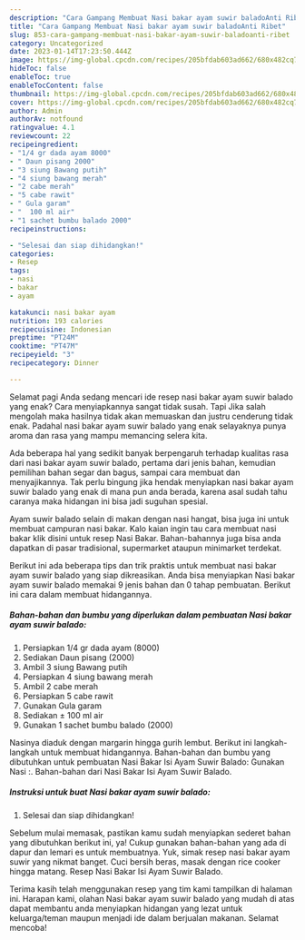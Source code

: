 ```yaml
---
description: "Cara Gampang Membuat Nasi bakar ayam suwir baladoAnti Ribet"
title: "Cara Gampang Membuat Nasi bakar ayam suwir baladoAnti Ribet"
slug: 853-cara-gampang-membuat-nasi-bakar-ayam-suwir-baladoanti-ribet
category: Uncategorized
date: 2023-01-14T17:23:50.444Z
image: https://img-global.cpcdn.com/recipes/205bfdab603ad662/680x482cq70/nasi-bakar-ayam-suwir-balado-foto-resep-utama.jpg
hideToc: false
enableToc: true
enableTocContent: false
thumbnail: https://img-global.cpcdn.com/recipes/205bfdab603ad662/680x482cq70/nasi-bakar-ayam-suwir-balado-foto-resep-utama.jpg
cover: https://img-global.cpcdn.com/recipes/205bfdab603ad662/680x482cq70/nasi-bakar-ayam-suwir-balado-foto-resep-utama.jpg
author: Admin
authorAv: notfound
ratingvalue: 4.1
reviewcount: 22
recipeingredient:
- "1/4 gr dada ayam 8000"
- " Daun pisang 2000"
- "3 siung Bawang putih"
- "4 siung bawang merah"
- "2 cabe merah"
- "5 cabe rawit"
- " Gula garam"
- "  100 ml air"
- "1 sachet bumbu balado 2000"
recipeinstructions:

- "Selesai dan siap dihidangkan!"
categories:
- Resep
tags:
- nasi
- bakar
- ayam

katakunci: nasi bakar ayam 
nutrition: 193 calories
recipecuisine: Indonesian
preptime: "PT24M"
cooktime: "PT47M"
recipeyield: "3"
recipecategory: Dinner

---
```



Selamat pagi Anda sedang mencari ide resep nasi bakar ayam suwir balado yang enak? Cara menyiapkannya sangat tidak susah. Tapi Jika salah mengolah maka hasilnya tidak akan memuaskan dan justru cenderung tidak enak. Padahal nasi bakar ayam suwir balado yang enak selayaknya punya aroma dan rasa yang mampu memancing selera kita.


Ada beberapa hal yang sedikit banyak berpengaruh terhadap kualitas rasa dari nasi bakar ayam suwir balado, pertama dari jenis bahan, kemudian pemilihan bahan segar dan bagus, sampai cara membuat dan menyajikannya. Tak perlu bingung jika hendak menyiapkan nasi bakar ayam suwir balado yang enak di mana pun anda berada, karena asal sudah tahu caranya maka hidangan ini bisa jadi suguhan spesial.

Ayam suwir balado selain di makan dengan nasi hangat, bisa juga ini untuk membuat campuran nasi bakar. Kalo kaian ingin tau cara membuat nasi bakar klik disini untuk resep Nasi Bakar. Bahan-bahannya juga bisa anda dapatkan di pasar tradisional, supermarket ataupun minimarket terdekat.


Berikut ini ada beberapa tips dan trik praktis untuk membuat nasi bakar ayam suwir balado yang siap dikreasikan. Anda bisa menyiapkan Nasi bakar ayam suwir balado memakai 9 jenis bahan dan 0 tahap pembuatan. Berikut ini cara dalam membuat hidangannya.

<!--inarticleads1-->

##### Bahan-bahan dan bumbu yang diperlukan dalam pembuatan Nasi bakar ayam suwir balado:

1. Persiapkan 1/4 gr dada ayam (8000)
1. Sediakan  Daun pisang (2000)
1. Ambil 3 siung Bawang putih
1. Persiapkan 4 siung bawang merah
1. Ambil 2 cabe merah
1. Persiapkan 5 cabe rawit
1. Gunakan  Gula garam
1. Sediakan  ± 100 ml air
1. Gunakan 1 sachet bumbu balado (2000)


Nasinya diaduk dengan margarin hingga gurih lembut. Berikut ini langkah-langkah untuk membuat hidangannya. Bahan-bahan dan bumbu yang dibutuhkan untuk pembuatan Nasi Bakar Isi Ayam Suwir Balado: Gunakan Nasi :. Bahan-bahan dari Nasi Bakar Isi Ayam Suwir Balado. 

<!--inarticleads2-->

##### Instruksi untuk buat Nasi bakar ayam suwir balado:


1. Selesai dan siap dihidangkan!

Sebelum mulai memasak, pastikan kamu sudah menyiapkan sederet bahan yang dibutuhkan berikut ini, ya! Cukup gunakan bahan-bahan yang ada di dapur dan lemari es untuk membuatnya. Yuk, simak resep nasi bakar ayam suwir yang nikmat banget. Cuci bersih beras, masak dengan rice cooker hingga matang. Resep Nasi Bakar Isi Ayam Suwir Balado. 

Terima kasih telah menggunakan resep yang tim kami tampilkan di halaman ini. Harapan kami, olahan Nasi bakar ayam suwir balado yang mudah di atas dapat membantu anda menyiapkan hidangan yang lezat untuk keluarga/teman maupun menjadi ide dalam berjualan makanan. Selamat mencoba!
